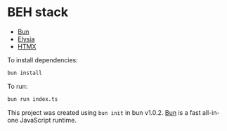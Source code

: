 # BEH stack

 - [Bun](https://bun.sh/)
 - [Elysia](https://elysiajs.com/)
 - [HTMX](https://htmx.org/)

To install dependencies:

```bash
bun install
```

To run:

```bash
bun run index.ts
```

This project was created using `bun init` in bun v1.0.2. [Bun](https://bun.sh) is a fast all-in-one JavaScript runtime.
